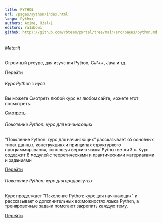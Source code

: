 ```yaml
---
title: PYTHON
url: /pages/python/index.html
langs: Python
authors: Axime, R3alk1
editors: ra1nbow1
github: https://github.com/rbteam/portal/tree/main/src/pages/python.md
---
```


<div class="col-md-6 mb-5">
<h6>Metanit</h6>
<p class="text-muted">
Огромный ресурс, для изучения Python, C#/++, Java и тд.
</p>
<a href="https://metanit.com/python/" class="btn btn-primary">Перейти</a>
</div>

<div class="col-md-6 mb-5">
<h6>Курс Python с нуля</h6>
<p class="text-muted">
Вы можете Смотреть любой курс на любом сайте, можете этот посмотреть.
</p>
<a href="https://www.youtube.com/watch?v=LFCq-mNF96c&list=PLs2IpQwiXpT3SqbqPzLCEy1fow9G7g0oY" class="btn btn-primary">Смотреть</a>
</div>

<div class="col-md-6 mb-5">
<h6>Поколение Python: курс для начинающих</h6>
<p class="text-muted">
"Поколение Python: курс для начинающих" рассказывает об основных типах данных, конструкциях и принципах структурного программирования, используя версию языка Python ветки 3.x.
Курс содержит 8 модулей с теоретическими и практическими материалами и заданиями.
</p>
<a href="https://stepik.org/course/58852/info" class="btn btn-primary">Перейти</a>
</div>

<div class="col-md-6 mb-5">
<h6>Поколение Python: курс для продвинутых</h6>
<p class="text-muted">
Курс продолжает "Поколение Python: курс для начинающих" и рассказывает о дополнительных возможностях языка Python, а тренировочные задачи помогают закрепить каждую тему.
</p>
<a href="https://stepik.org/course/68343/promo#toc" class="btn btn-primary">Перейти</a>
</div>
